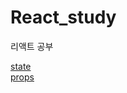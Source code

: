 # React_study
리액트 공부

[state](newdongjun.com/React_study/state)  
[props](newdongjun.com/React_study/props)

